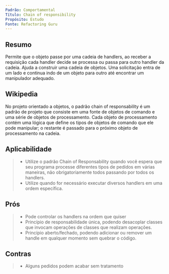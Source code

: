 ```yaml
---
Padrão: Comportamental
Título: Chain of responsibility
Propósito: Estudo
Fonte: Refactoring Guru
---
```


## Resumo

Permite que o objeto passe por uma cadeia de handlers, ao receber a requisição cada handler decide se processa ou passa para outro handler da cadeia.
Ajuda a construir uma cadeia de objetos. Uma solicitação entra de um lado e continua indo de um objeto para outro até encontrar um manipulador adequado.


## Wikipedia

No projeto orientado a objetos, o padrão chain of responsability é um padrão de projeto que consiste em uma fonte de objetos de comando e uma série 
de objetos de processamento. Cada objeto de processamento contém uma lógica que define os tipos de objetos de comando que ele pode manipular; o restante é
passado para o próximo objeto de processamento na cadeia.


## Aplicabilidade

> * Utilize o padrão Chain of Responsability quando você espera que seu programa processe diferentes tipos de pedidos em várias maneiras, 
> não obrigatoriamente todos passando por todos os handlers.
> * Utilize quando for necessário executar diversos handlers em uma ordem específica.


## Prós
> * Pode controlar os handlers na ordem que quiser
> * Princípio de responsabilidade única, podendo desacoplar classes que invocam operações de classes que realizam operações.
> * Princípio aberto/fechado, podendo adicionar ou remover um handle em qualquer momento sem quebrar o código.


## Contras
> * Alguns pedidos podem acabar sem tratamento
